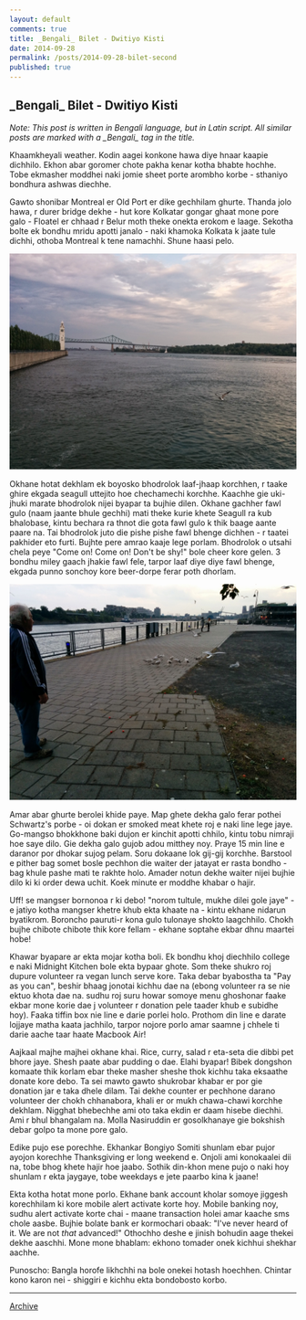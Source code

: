 ```yaml
---
layout: default
comments: true
title: _Bengali_ Bilet - Dwitiyo Kisti
date: 2014-09-28
permalink: /posts/2014-09-28-bilet-second
published: true
---
```


## \_Bengali\_ Bilet - Dwitiyo Kisti

*Note: This post is written in Bengali language, but in Latin script. All similar posts are marked with a \_Bengali\_ tag in the title.*

Khaamkheyali weather. Kodin aagei konkone hawa diye hnaar kaapie dichhilo. Ekhon abar goromer chote pakha kenar kotha bhabte hochhe. Tobe ekmasher moddhei naki jomie sheet porte arombho korbe - sthaniyo bondhura ashwas diechhe.

Gawto shonibar Montreal er Old Port er dike gechhilam ghurte. Thanda jolo hawa, r durer bridge dekhe - hut kore Kolkatar gongar ghaat mone pore galo - Floatel er chhaad r Belur moth theke onekta erokom e laage. Sekotha bolte ek bondhu mridu apotti janalo - naki khamoka Kolkata k jaate tule dichhi, othoba Montreal k tene namachhi. Shune haasi pelo.

![Montreal_OldPort](../images/Montreal_OldPort.jpg)

Okhane hotat dekhlam ek boyosko bhodrolok laaf-jhaap korchhen, r taake ghire ekgada seagull uttejito hoe chechamechi korchhe. Kaachhe gie uki-jhuki marate bhodrolok nijei byapar ta bujhie dilen. Okhane gachher fawl gulo (naam jaante bhule gechhi) mati theke kurie khete Seagull ra kub bhalobase, kintu bechara ra thnot die gota fawl gulo k thik baage aante paare na. Tai bhodrolok juto die pishe pishe fawl bhenge dichhen - r taatei pakhider eto furti. Bujhte pere amrao kaaje lege porlam. Bhodrolok o utsahi chela peye "Come on! Come on! Don't be shy!" bole cheer kore gelen. 3 bondhu miley gaach jhakie fawl fele, tarpor laaf diye diye fawl bhenge, ekgada punno sonchoy kore beer-dorpe ferar poth dhorlam.

![Seagulls](../images/Seagulls.jpg)

Amar abar ghurte berolei khide paye. Map ghete dekha galo ferar pothei Schwartz's porbe - oi dokan er smoked meat khete roj e naki line lege jaye. Go-mangso bhokkhone baki dujon er kinchit apotti chhilo, kintu tobu nimraji hoe saye dilo. Gie dekha galo gujob adou mitthey noy. Praye 15 min line e daranor por dhokar sujog pelam. Soru dokaane lok gij-gij korchhe. Barstool e pither bag somet bosle pechhon die waiter der jatayat er rasta bondho - bag khule pashe mati te rakhte holo. Amader notun dekhe waiter nijei bujhie dilo ki ki order dewa uchit. Koek minute er moddhe khabar o hajir.

Uff! se mangser bornonoa r ki debo! "norom tultule, mukhe dilei gole jaye" - e jatiyo kotha mangser khetre khub ekta khaate na - kintu ekhane nidarun byatikrom. Boroncho pauruti-r kona gulo tulonaye shokto laagchhilo. Chokh bujhe chibote chibote thik kore fellam - ekhane soptahe ekbar dhnu maartei hobe! 

Khawar byapare ar ekta mojar kotha boli. Ek bondhu khoj diechhilo college e naki Midnight Kitchen bole ekta bypaar ghote. Som theke shukro roj dupure volunteer ra vegan lunch serve kore. Taka debar byabostha ta "Pay as you can", beshir bhaag jonotai kichhu dae na (ebong volunteer ra se nie ektuo khota dae na. sudhu roj suru howar somoye menu ghoshonar faake ekbar mone korie dae j volunteer r donation pele taader khub e subidhe hoy). Faaka tiffin box nie line e darie porlei holo. Prothom din line e darate lojjaye matha kaata jachhilo, tarpor nojore porlo amar saamne j chhele ti darie aache taar haate Macbook Air! 

Aajkaal majhe majhei okhane khai. Rice, curry, salad r eta-seta die dibbi pet bhore jaye. Shesh paate abar pudding o dae. Elahi byapar! Bibek dongshon komaate thik korlam ebar theke masher sheshe thok kichhu taka eksaathe donate kore debo. Ta sei mawto gawto shukrobar khabar er por gie donation jar e taka dhele dilam. Tai dekhe counter er pechhone darano volunteer der chokh chhanabora, khali er or mukh chawa-chawi korchhe dekhlam. Nigghat bhebechhe ami oto taka ekdin er daam hisebe diechhi. Ami r bhul bhangalam na. Molla Nasiruddin er gosolkhanaye gie bokshish debar golpo ta mone pore galo.

Edike pujo ese porechhe. Ekhankar Bongiyo Somiti shunlam ebar pujor ayojon korechhe Thanksgiving er long weekend e. Onjoli ami konokaalei dii na, tobe bhog khete hajir hoe jaabo. Sothik din-khon mene pujo o naki hoy shunlam r ekta jaygaye, tobe weekdays e jete paarbo kina k jaane!

Ekta kotha hotat mone porlo. Ekhane bank account kholar somoye jiggesh korechhilam ki kore mobile alert activate korte hoy. Mobile banking noy, sudhu alert activate korte chai - maane transaction holei amar kaache sms chole aasbe. Bujhie bolate bank er kormochari obaak: "I've never heard of it. We are not *that* advanced!" Othochho deshe e jinish bohudin aage thekei dekhe aaschhi. Mone mone bhablam: ekhono tomader onek kichhui shekhar aachhe.

Punoscho: Bangla horofe likhchhi na bole onekei hotash hoechhen. Chintar kono karon nei - shiggiri e kichhu ekta bondobosto korbo.

* * *

[Archive](../archive)
